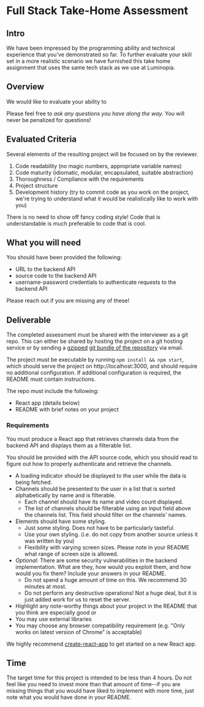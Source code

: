 # Full Stack Take-Home Assessment

## Intro

We have been impressed by the programming ability and technical experience that you've demonstrated so far. 
To further evaluate your skill set in a more realistic scenario we have furnished this take home assignment that uses the same tech stack as we use at Luminopia.

## Overview

We would like to evaluate your ability to

Please feel free to *ask any questions you have along the way*. You will never be penalized for questions!

## Evaluated Criteria

Several elements of the resulting project will be focused on by the reviewer.

1. Code readability (no magic numbers, appropriate variable names)
2. Code maturity (idiomatic, modular, encapsulated, suitable abstraction)
3. Thoroughness / Compliance with the requirements
4. Project structure
5. Development history (try to commit code as you work on the project, we're trying to understand what it would be realistically like to work with you)

There is no need to show off fancy coding style! Code that is understandable is much preferable to code that is cool.

## What you will need

You should have been provided the following:

- URL to the backend API
- source code to the backend API
- username-password credentials to authenticate requests to the backend API

Please reach out if you are missing any of these!

## Deliverable

The completed assessment must be shared with the interviewer as a git repo.
This can either be shared by hosting the project on a git hosting service 
or by sending a [gzipped](https://www.gnu.org/software/gzip/) [git bundle of the repository](https://git-scm.com/docs/git-bundle) via email.

The project must be executable by running `npm install && npm start`, which should serve the project on http://localhost:3000, and should require no additional configuration.
If additional configuration is required, the README must contain instructions.

The repo must include the following:

- React app (details below)
- README with brief notes on your project

### Requirements

You must produce a React app that retrieves channels data from the backend API and displays them as a filterable list.

You should be provided with the API source code, which you should read to figure out how to properly authenticate and retrieve the channels.

- A loading indicator should be displayed to the user while the data is being fetched.
- Channels should be presented to the user in a list that is sorted alphabetically by name and is filterable.
  - Each channel should have its name and video count displayed.
  - The list of channels should be filterable using an input field above the channels list. This field should filter on the channels' names.
- Elements should have some styling.
  - Just some styling. Does not have to be particularly tasteful.
  - Use your own styling. (i.e. do not copy from another source unless it was written by you)
  - Flexibility with varying screen sizes. Please note in your README what range of screen size is allowed.
- *Optional*: There are some security vulnerabilities in the backend implementation. What are they, how would you exploit them, and how would you fix them? Include your answers in your README.
  - Do not spend a huge amount of time on this. We recommend 30 minutes at most.
  - Do not perform any destructive operations! Not a huge deal, but it is just added work for us to reset the server.
- Highlight any note-worthy things about your project in the README that you think are especially good or 
- You may use external libraries
- You may choose any browser compatibility requirement (e.g. "Only works on latest version of Chrome" is acceptable)

We highly recommend [create-react-app](https://github.com/facebookincubator/create-react-app) to get started on a new React app.

## Time

The target time for this project is intended to be less than 4 hours. Do not feel like you need to invest more than that amount of time--if you are missing things that you would have liked to implement with more time, just note what you would have done in your README.
